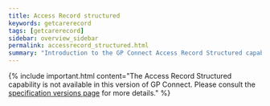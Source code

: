 ```yaml
---
title: Access Record structured
keywords: getcarerecord
tags: [getcarerecord]
sidebar: overview_sidebar
permalink: accessrecord_structured.html
summary: "Introduction to the GP Connect Access Record Structured capability"
---
```


{% include important.html content="The Access Record Structured capability is not available in this version of GP Connect. Please consult the [specification versions page](https://developer.nhs.uk/gp-connect-specification-versions/) for more details." %}
